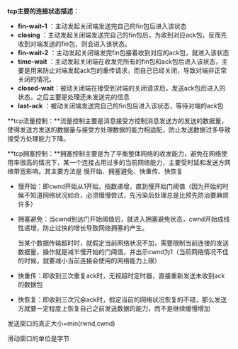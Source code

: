 **tcp主要的连接状态描述**：

- **fin-wait-1**   ：主动发起关闭端发送完自己的fin包后进入该状态
- **closing**       ：主动发起关闭端发送完自己的fin包后，为收到对应ack包，反而先收到对端发送的fin包，则会进入该状态。
- **fin-wait-2**   ：主动发起关闭端发完fin包接着收到对应的ack包，就进入该状态
- **time-wait**   ：主动发起关闭端在收发完所有的fin包和ack包后进入该状态，主要是用来防止对端发起ack包的重传请求，而自己已经关闭，导致对端非正常关闭的情况。
- **closed-wait**：被动关闭端在接受到对端的关闭请求后，发送ack包后进入的状态，之后主要是处理还未发送完的信息
- **last-ack**      ：被动关闭端发送完自己的fin包后进入该状态，等待对端的ack包

**tcp流量控制：**流量控制主要是消息接受方控制消息发送方的发送的数据量，使得发送方发送的数据量与接受方处理数据的能力相适配，防止发送数据过多导致接受方处理能力下降。

**tcp拥塞控制：**拥塞控制主要是为了平衡整体网络的收发能力，避免在网络使用率很高的情况下，某一个连接占用过多的当前网络能力，主要受时延和发送方网络带宽影响。其主要方法是 慢开始、拥塞避免、快重传、快恢复

- 慢开始：即cwnd开始从1开始，指数递增，直到慢开始门阈值（因为开始的时候不知道网络状况如合，必须慢慢尝试，先污染后处理总是比预先防治要麻烦许多）

- 拥塞避免：当cwnd到达门开始阈值后，就进入拥塞避免状态，cwnd开始成线性递增，防止过快的增长导致网络拥塞的产生。

  当某个数据传输超时时，就假定当前网络状况不加，需要限制当前连接的发送数据量，操作就是减半慢开始的门阈值，并出示cwnd为1（当前网络情况不佳的时候，就要减小当前连接会使用的网络能力上限）

- 快重传：即收到三次重复ack时，无视超时定时器，直接重新发送未收到ack的数据包

- 快恢复：即收到三次冗余ack时，假定当前的网络状况恢复的不错，那么发送方就要一定程度上恢复自己之前发送数据的能力，而不是继续缓慢增加

发送窗口的真正大小=min(rwnd,cwnd)

滑动窗口的单位是字节



